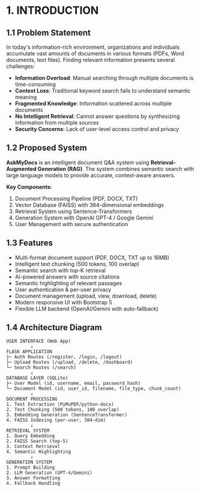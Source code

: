 # 1. INTRODUCTION

## 1.1 Problem Statement

In today's information-rich environment, organizations and individuals accumulate vast amounts of documents in various formats (PDFs, Word documents, text files). Finding relevant information presents several challenges:

- **Information Overload**: Manual searching through multiple documents is time-consuming
- **Context Loss**: Traditional keyword search fails to understand semantic meaning
- **Fragmented Knowledge**: Information scattered across multiple documents
- **No Intelligent Retrieval**: Cannot answer questions by synthesizing information from multiple sources
- **Security Concerns**: Lack of user-level access control and privacy

## 1.2 Proposed System

**AskMyDocs** is an intelligent document Q&A system using **Retrieval-Augmented Generation (RAG)**. The system combines semantic search with large language models to provide accurate, context-aware answers.

**Key Components:**
1. Document Processing Pipeline (PDF, DOCX, TXT)
2. Vector Database (FAISS) with 384-dimensional embeddings
3. Retrieval System using Sentence-Transformers
4. Generation System with OpenAI GPT-4 / Google Gemini
5. User Management with secure authentication

## 1.3 Features

- Multi-format document support (PDF, DOCX, TXT up to 16MB)
- Intelligent text chunking (500 tokens, 100 overlap)
- Semantic search with top-K retrieval
- AI-powered answers with source citations
- Semantic highlighting of relevant passages
- User authentication & per-user privacy
- Document management (upload, view, download, delete)
- Modern responsive UI with Bootstrap 5
- Flexible LLM backend (OpenAI/Gemini with auto-fallback)

## 1.4 Architecture Diagram

```
USER INTERFACE (Web App)
         ↓
FLASK APPLICATION
├─ Auth Routes (/register, /login, /logout)
├─ Upload Routes (/upload, /delete, /dashboard)
└─ Search Routes (/search)
         ↓
DATABASE LAYER (SQLite)
├─ User Model (id, username, email, password_hash)
└─ Document Model (id, user_id, filename, file_type, chunk_count)
         ↓
DOCUMENT PROCESSING
1. Text Extraction (PyMuPDF/python-docx)
2. Text Chunking (500 tokens, 100 overlap)
3. Embedding Generation (SentenceTransformer)
4. FAISS Indexing (per-user, 384-dim)
         ↓
RETRIEVAL SYSTEM
1. Query Embedding
2. FAISS Search (top-5)
3. Context Retrieval
4. Semantic Highlighting
         ↓
GENERATION SYSTEM
1. Prompt Building
2. LLM Generation (GPT-4/Gemini)
3. Answer Formatting
4. Fallback Handling
```
